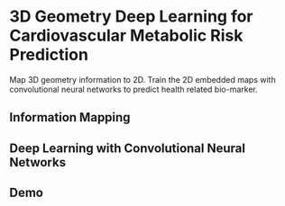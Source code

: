 # 3D Geometry Deep Learning for Cardiovascular Metabolic Risk Prediction
Map 3D geometry information to 2D. Train the 2D embedded maps with convolutional neural networks to predict health related bio-marker.  

## Information Mapping

## Deep Learning with Convolutional Neural Networks

## Demo
